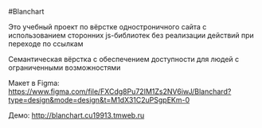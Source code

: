 #Blanchart

Это учебный проект по вёрстке одностроничного сайта с использованием сторонних js-библиотек без реализации действий при переходе по ссылкам

Семантическая вёрстка с обеспечением доступности для людей с ограниченными возможностями

Mакет в Figma: https://www.figma.com/file/FXCdg8Pu72IM1Zs2NV6iwJ/Blanchard?type=design&mode=design&t=M1dX31C2uPSgpEKm-0

Демо: http://blanchart.cu19913.tmweb.ru
